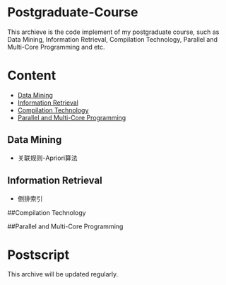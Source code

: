 Postgraduate-Course
=======================
This archieve is the code implement of my postgraduate course, such as Data Mining, Information Retrieval, Compilation Technology, Parallel and  Multi-Core Programming and etc.

# Content
* [Data Mining](#data-mining)
* [Information Retrieval](#information-retrieval)
* [Compilation Technology](#compilation-technology)
* [Parallel and  Multi-Core Programming](#parallel-and--multi-core-programming)

## Data Mining
- 关联规则-Apriori算法


## Information Retrieval
- 倒排索引

##Compilation Technology


##Parallel and  Multi-Core Programming


# Postscript
This archive will be updated regularly.
